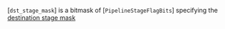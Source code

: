 [`dst_stage_mask`] is a bitmask of [`PipelineStageFlagBits`]
specifying the [destination
stage mask](https://www.khronos.org/registry/vulkan/specs/1.3-extensions/html/vkspec.html#synchronization-pipeline-stages-masks)